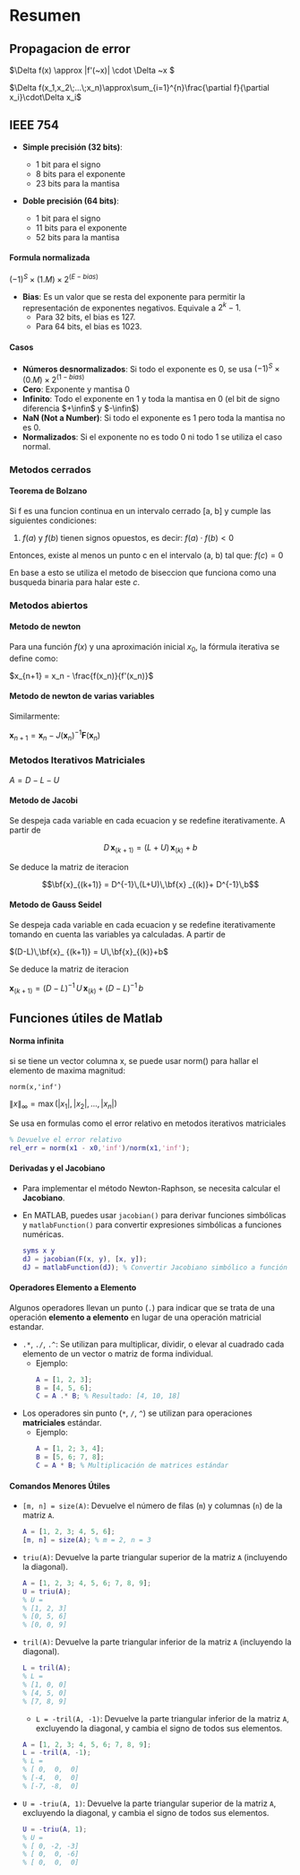 # Resumen


## Propagacion de error

$\Delta f(x) \approx |f'(\~x)| \cdot \Delta \~x $


$\Delta f(x_1,x_2\;...\;x_n)\approx\sum_{i=1}^{n}\frac{\partial f}{\partial x_i}\cdot\Delta x_i$

## IEEE 754

- **Simple precisión (32 bits)**:
  - 1 bit para el signo
  - 8 bits para el exponente
  - 23 bits para la mantisa

- **Doble precisión (64 bits)**:
  - 1 bit para el signo
  - 11 bits para el exponente
  - 52 bits para la mantisa

#### Formula normalizada

$(-1)^S × (1.M) × 2^{(E - bias)}$

- **Bias**: Es un valor que se resta del exponente para permitir la representación de exponentes negativos. Equivale a $2^k-1$.
  - Para 32 bits, el bias es 127.
  - Para 64 bits, el bias es 1023.

#### Casos

- **Números desnormalizados**: Si todo el exponente es 0, se usa $(-1)^S × (0.M) × 2^{(1 - bias)}$
- **Cero**: Exponente y mantisa 0
- **Infinito**: Todo el exponente en 1 y toda la mantisa en 0 (el bit de signo diferencia $+\infin$ y $-\infin$)
- **NaN (Not a Number)**: Si todo el exponente es 1 pero toda la mantisa no es 0.
- **Normalizados**: Si el exponente no es todo 0 ni todo 1 se utiliza el caso normal.

### Metodos cerrados
#### Teorema de Bolzano

Si f es una funcion continua en un intervalo cerrado [a, b] y cumple las siguientes condiciones:

1. $f(a)$ y $f(b)$ tienen signos opuestos, es decir: $f(a) \cdot f(b) < 0$

Entonces, existe al menos un punto c en el intervalo (a, b) tal que:
$f(c) = 0$

En base a esto se utiliza el metodo de biseccion que funciona como una busqueda binaria para halar este $c$.

### Metodos abiertos

#### Metodo de newton
Para una función $f(x)$ y una aproximación inicial $x_0$, la fórmula iterativa se define como:

$x_{n+1} = x_n - \frac{f(x_n)}{f'(x_n)}$


#### Metodo de newton de varias variables
Similarmente:

$\mathbf{x}_{n+1} = \mathbf{x}_n - J(\mathbf{x}_n)^{-1} \mathbf{F}(\mathbf{x}_n)$


### Metodos Iterativos Matriciales

$A = D-L-U$


#### Metodo de Jacobi
Se despeja cada variable en cada ecuacion y se redefine iterativamente.
A partir de 

$$D\,\mathbf{x}_{(k+1)} = (L+U)\,\mathbf{x} _{(k)}+b$$


Se deduce la matriz de iteracion

$$\bf{x}_{(k+1)} = D^{-1}\,(L+U)\,\bf{x} _{(k)}+ D^{-1}\,b$$


#### Metodo de Gauss Seidel
Se despeja cada variable en cada ecuacion y se redefine iterativamente tomando en cuenta las variables ya calculadas.
A partir de 

$(D-L)\,\bf{x}_ {(k+1)} = U\,\bf{x}_{(k)}+b$

Se deduce la matriz de iteracion

$\mathbf{x}_{(k+1)} = (D-L)^{-1}\,U\,\mathbf{x}_{(k)}+ (D-L)^{-1}\,b$



## Funciones útiles de Matlab

#### Norma infinita
si se tiene un vector columna x, se puede usar norm() para hallar el elemento de maxima magnitud:

```norm(x,'inf')```

$\|x\|_{\infty} = \max (|x_1|, |x_2|, ..., |x_n|)$

Se usa en formulas como el error relativo en metodos iterativos matriciales

```matlab
% Devuelve el error relativo
rel_err = norm(x1 - x0,'inf')/norm(x1,'inf');
```

#### Derivadas y el Jacobiano
- Para implementar el método Newton-Raphson, se necesita calcular el **Jacobiano**.
- En MATLAB, puedes usar `jacobian()` para derivar funciones simbólicas y `matlabFunction()` para convertir expresiones simbólicas a funciones numéricas.

  ```matlab
  syms x y
  dJ = jacobian(F(x, y), [x, y]);
  dJ = matlabFunction(dJ); % Convertir Jacobiano simbólico a función numérica
  ```


#### Operadores Elemento a Elemento
Algunos operadores llevan un punto (`.`) para indicar que se trata de una operación **elemento a elemento** en lugar de una operación matricial estandar.
- `.*`, `./`, `.^`: Se utilizan para multiplicar, dividir, o elevar al cuadrado cada elemento de un vector o matriz de forma individual.
  - Ejemplo:
    ```matlab
    A = [1, 2, 3];
    B = [4, 5, 6];
    C = A .* B; % Resultado: [4, 10, 18]
    ```
- Los operadores sin punto (`*`, `/`, `^`) se utilizan para operaciones **matriciales** estándar.
    - Ejemplo:
      ```matlab
      A = [1, 2; 3, 4];
      B = [5, 6; 7, 8];
      C = A * B; % Multiplicación de matrices estándar

#### Comandos Menores Útiles
- `[m, n] = size(A)`: Devuelve el número de filas (`m`) y columnas (`n`) de la matriz `A`.
  ```matlab
  A = [1, 2, 3; 4, 5, 6];
  [m, n] = size(A); % m = 2, n = 3
  ```
- `triu(A)`: Devuelve la parte triangular superior de la matriz `A` (incluyendo la diagonal).
  ```matlab
  A = [1, 2, 3; 4, 5, 6; 7, 8, 9];
  U = triu(A);
  % U =
  % [1, 2, 3]
  % [0, 5, 6]
  % [0, 0, 9]
  ```
- `tril(A)`: Devuelve la parte triangular inferior de la matriz `A` (incluyendo la diagonal).
  ```matlab
  L = tril(A);
  % L =
  % [1, 0, 0]
  % [4, 5, 0]
  % [7, 8, 9]
  ```
  - `L = -tril(A, -1)`: Devuelve la parte triangular inferior de la matriz `A`, excluyendo la diagonal, y cambia el signo de todos sus elementos.
  ```matlab
  A = [1, 2, 3; 4, 5, 6; 7, 8, 9];
  L = -tril(A, -1);
  % L =
  % [ 0,  0,  0]
  % [-4,  0,  0]
  % [-7, -8,  0]
  ```
- `U = -triu(A, 1)`: Devuelve la parte triangular superior de la matriz `A`, excluyendo la diagonal, y cambia el signo de todos sus elementos.
  ```matlab
  U = -triu(A, 1);
  % U =
  % [ 0, -2, -3]
  % [ 0,  0, -6]
  % [ 0,  0,  0]
  ```
